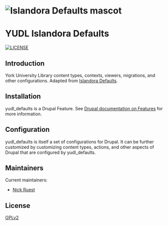 # ![Islandora Defaults mascot](https://user-images.githubusercontent.com/2371345/67035035-31828c80-f0ef-11e9-8c46-db902caaaa81.png) 
# YUDL Islandora Defaults    
[![LICENSE](https://img.shields.io/badge/license-GPLv2-blue.svg?style=flat-square)](./LICENSE)

## Introduction

York University Library content types, contexts, viewers, migrations, and other configurations. Adapted from [Islandora Defaults](https://github.com/Islandora/islandora_defaults).

## Installation

yudl_defaults is a Drupal Feature. See [Drupal documentation on Features](https://www.drupal.org/docs/8/modules/features) for more information.

## Configuration

yudl_defaults is itself a set of configurations for Drupal. It can be further customized by customizing content types, actions, and other aspects of Drupal that are configured by yudl_defaults.

## Maintainers

Current maintainers:

* [Nick Ruest](https://github.com/ruebot)

## License

[GPLv2](http://www.gnu.org/licenses/gpl-2.0.txt)
